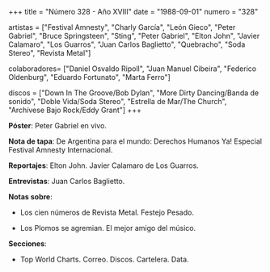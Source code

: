 +++
title = "Número 328 - Año XVIII"
date = "1988-09-01"
numero = "328"

artistas = ["Festival Amnesty", "Charly García", "León Gieco", "Peter Gabriel", "Bruce Springsteen", "Sting", "Peter Gabriel", "Elton John", "Javier Calamaro", "Los Guarros", "Juan Carlos Baglietto", "Quebracho", "Soda Stereo", "Revista Metal"]

colaboradores= ["Daniel Osvaldo Ripoll", "Juan Manuel Cibeira", "Federico Oldenburg", "Eduardo Fortunato", "Marta Ferro"]

discos = ["Down In The Groove/Bob Dylan", "More Dirty Dancing/Banda de sonido", "Doble Vida/Soda Stereo", "Estrella de Mar/The Church", "Archívese Bajo Rock/Eddy Grant"]
+++

**Póster**: Peter Gabriel en vivo.

**Nota de tapa**: De Argentina para el mundo: Derechos Humanos Ya! Especial Festival Amnesty Internacional.

**Reportajes**: Elton John. Javier Calamaro de Los Guarros.

**Entrevistas**: Juan Carlos Baglietto.

**Notas sobre**:

- Los cien números de Revista Metal. Festejo Pesado.

- Los Plomos se agremian. El mejor amigo del músico.

**Secciones**:

- Top World Charts. Correo. Discos. Cartelera. Data.

